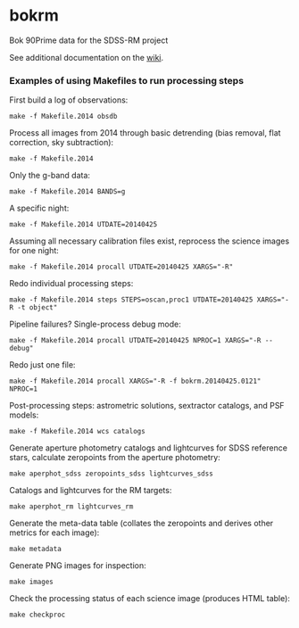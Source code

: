 # bokrm
Bok 90Prime data for the SDSS-RM project

See additional documentation on the [wiki](https://github.com/imcgreer/idmrm/wiki).

### Examples of using Makefiles to run processing steps

First build a log of observations:

`make -f Makefile.2014 obsdb`

Process all images from 2014 through basic detrending (bias removal, flat correction, sky subtraction):

`make -f Makefile.2014`

Only the g-band data:

`make -f Makefile.2014 BANDS=g`

A specific night:

`make -f Makefile.2014 UTDATE=20140425`

Assuming all necessary calibration files exist, reprocess the science images for one night:

`make -f Makefile.2014 procall UTDATE=20140425 XARGS="-R"`

Redo individual processing steps:

`make -f Makefile.2014 steps STEPS=oscan,proc1 UTDATE=20140425 XARGS="-R -t object"`

Pipeline failures? Single-process debug mode:

`make -f Makefile.2014 procall UTDATE=20140425 NPROC=1 XARGS="-R --debug"`

Redo just one file:

`make -f Makefile.2014 procall XARGS="-R -f bokrm.20140425.0121" NPROC=1`

Post-processing steps: astrometric solutions, sextractor catalogs, and PSF models:

`make -f Makefile.2014 wcs catalogs`

Generate aperture photometry catalogs and lightcurves for SDSS reference stars,
calculate zeropoints from the aperture photometry:

`make aperphot_sdss zeropoints_sdss lightcurves_sdss`

Catalogs and lightcurves for the RM targets:

`make aperphot_rm lightcurves_rm`

Generate the meta-data table (collates the zeropoints and derives other metrics for each image):

`make metadata`

Generate PNG images for inspection:

`make images`

Check the processing status of each science image (produces HTML table):

`make checkproc`
